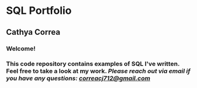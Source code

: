 # SQL Portfolio #
## Cathya Correa ##
### Welcome! ###
### This code repository contains examples of SQL I've written. Feel free to take a look at my work. *Please reach out via email if you have any questions: correacj712@gmail.com* ###

